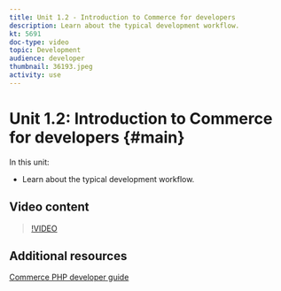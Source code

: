 ```yaml
---
title: Unit 1.2 - Introduction to Commerce for developers
description: Learn about the typical development workflow.
kt: 5691
doc-type: video
topic: Development
audience: developer
thumbnail: 36193.jpeg
activity: use
---
```

# Unit 1.2: Introduction to Commerce for developers {#main}

In this unit:

- Learn about the typical development workflow.

## Video content

>[!VIDEO](https://video.tv.adobe.com/v/36193?quality=12&learn=on)

## Additional resources

[Commerce PHP developer guide](https://devdocs.magento.com/guides/v2.4/extension-dev-guide/bk-extension-dev-guide.html)

